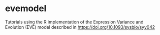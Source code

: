 # evemodel
Tutorials using the R implementation of the Expression Variance and Evolution (EVE) model described in https://doi.org/10.1093/sysbio/syv042
